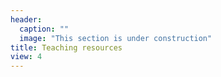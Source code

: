```yaml
---
header:
  caption: ""
  image: "This section is under construction"
title: Teaching resources
view: 4
---
```

